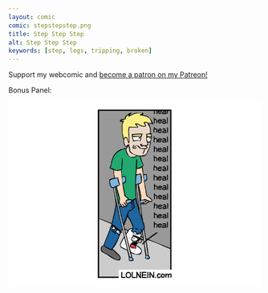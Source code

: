 ```yaml
---
layout: comic
comic: stepstepstep.png
title: Step Step Step
alt: Step Step Step
keywords: [step, legs, tripping, broken]
---
```


Support my webcomic and [become a patron on my Patreon!](https://www.patreon.com/lolnein)

Bonus Panel:

![Step Step Step Bonus Panel](/images/stepstepstep_bonus.png)

